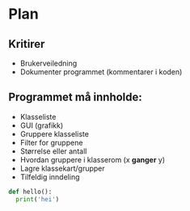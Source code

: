 # Plan

## Kritirer

- Brukerveiledning
- Dokumenter programmet (kommentarer i koden)

## Programmet må innholde:

- Klasseliste
- GUI (grafikk)
- Gruppere klasseliste
- Filter for gruppene
- Størrelse eller antall
- Hvordan gruppere i klasserom (x **ganger** y)
- Lagre klassekart/grupper
- Tilfeldig inndeling

```py
def hello():
  print('hei')
```
